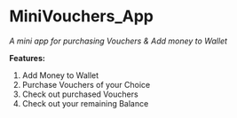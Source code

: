 # MiniVouchers_App
_A mini app for purchasing Vouchers &amp; Add money to Wallet_

**Features:** 
1. Add Money to Wallet
2. Purchase Vouchers of your Choice
3. Check out purchased Vouchers
4. Check out your remaining Balance
